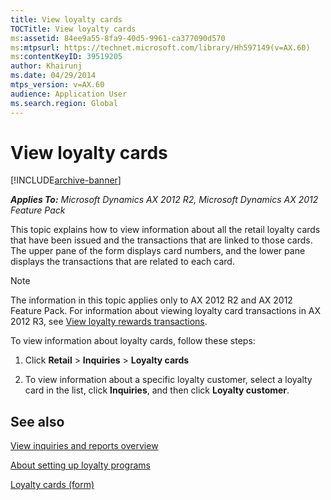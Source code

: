 ```yaml
---
title: View loyalty cards
TOCTitle: View loyalty cards
ms:assetid: 84ee9a55-8fa9-40d5-9961-ca377090d570
ms:mtpsurl: https://technet.microsoft.com/library/Hh597149(v=AX.60)
ms:contentKeyID: 39519205
author: Khairunj
ms.date: 04/29/2014
mtps_version: v=AX.60
audience: Application User
ms.search.region: Global
---
```


# View loyalty cards 


[!INCLUDE[archive-banner](includes/archive-banner.md)]


_**Applies To:** Microsoft Dynamics AX 2012 R2, Microsoft Dynamics AX 2012 Feature Pack_

This topic explains how to view information about all the retail loyalty cards that have been issued and the transactions that are linked to those cards. The upper pane of the form displays card numbers, and the lower pane displays the transactions that are related to each card.


> [!NOTE]
> <P>The information in this topic applies only to AX 2012 R2 and AX 2012 Feature Pack. For information about viewing loyalty card transactions in AX 2012 R3, see <A href="view-loyalty-rewards-transactions.md">View loyalty rewards transactions</A>.</P>



To view information about loyalty cards, follow these steps:

1.  Click **Retail** \> **Inquiries** \> **Loyalty cards**

2.  To view information about a specific loyalty customer, select a loyalty card in the list, click **Inquiries**, and then click **Loyalty customer**.

## See also

[View inquiries and reports overview](view-inquiries-and-reports-overview.md)

[About setting up loyalty programs](about-setting-up-loyalty-programs.md)

[Loyalty cards (form)](https://technet.microsoft.com/library/hh597314\(v=ax.60\))

  


